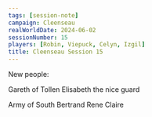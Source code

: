 ```yaml
---
tags: [session-note]
campaign: Cleenseau
realWorldDate: 2024-06-02
sessionNumber: 15
players: [Robin, Viepuck, Celyn, Izgil]
title: Cleenseau Session 15
---
```


New people:

Gareth of Tollen
Elisabeth the nice guard

Army of South
Bertrand
Rene
Claire